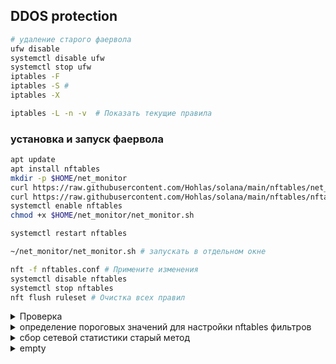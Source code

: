 ## DDOS protection 

```bash
# удаление старого фаервола
ufw disable
systemctl disable ufw
systemctl stop ufw
iptables -F
iptables -S # 
iptables -X
```
```bash
iptables -L -n -v  # Показать текущие правила
```



### установка и запуск фаервола 
```bash
apt update
apt install nftables
mkdir -p $HOME/net_monitor
curl https://raw.githubusercontent.com/Hohlas/solana/main/nftables/net_monitor.sh > $HOME/net_monitor/net_monitor.sh;
curl https://raw.githubusercontent.com/Hohlas/solana/main/nftables/nftables.conf > /etc/nftables.conf
systemctl enable nftables
chmod +x $HOME/net_monitor/net_monitor.sh
```
```bash
systemctl restart nftables
```
```bash
~/net_monitor/net_monitor.sh # запускать в отдельном окне
```
```bash
nft -f nftables.conf # Примените изменения
systemctl disable nftables
systemctl stop nftables
nft flush ruleset # Очистка всех правил
```



<details>
<summary>Проверка</summary>
Мониторинг логов на тестируемом сервере

```bash
tail -f /var/log/kern.log | grep NFT # логи фильтра
tail -f ~/net_monitor/nftables.log  # логи скрипта
```

Имитация атаки с удаленного сервера 

```bash
TEST_IP="195.3.223.66" # IP тестируемого сервера
apt install nmap hping3
```  
```bash
hping3 -S -p 8899 --flood $TEST_IP # SYN-flood
```
```bash
nmap -p- -T4 $TEST_IP # Port scan
```
```bash
hping3 --udp -p 8000 --flood $TEST_IP # UDP flood
```
```bash
hping3 -1 --flood $TEST_IP # ICMP flood
```
```bash
# TCP atack  
for i in {1..30}; do 
    nc -zv $TEST_IP 8899 & 
    sleep 0.1
done 
```
</details>

<details>
<summary>определение пороговых значений для настройки nftables фильтров </summary>
 
nftables.conf Использует счетчики для отслеживания трафика по типам (TCP/UDP). 
pocket_counter.sh Каждую минуту считывает показания счетчиков nftables. 
Вычисляет скорость трафика в pps (packets per second) и записывает статистику в rates.csv. 
Сбрасывает счетчики после каждого измерения. 
```bash
mkdir -p $HOME/net_monitor; cd $HOME/net_monitor
curl https://raw.githubusercontent.com/Hohlas/solana/main/nftables/pocket_counter.sh > $HOME/net_monitor/pocket_counter.sh
curl https://raw.githubusercontent.com/Hohlas/solana/main/nftables/nftables_counter.conf > /etc/nftables.conf
systemctl enable nftables
systemctl restart nftables
chmod +x $HOME/net_monitor/pocket_counter.sh
./pocket_counter.sh
```
Находим максимальные значения из файла rates.log
```bash
awk '/tcp_in:/ { if ($2 > max_tcp) max_tcp = $2 } 
     /udp_in:/ { if ($2 > max_udp) max_udp = $2 } 
     END { print "Максимальное значение tcp_in:", max_tcp; print "Максимальное значение udp_in:", max_udp }' ~/net_monitor/rates.log

```

</details>

<details>
<summary>сбор сетевой статистики старый метод</summary>

```bash
mkdir -p $HOME/net_monitor; cd $HOME/net_monitor
curl https://raw.githubusercontent.com/Hohlas/solana/main/nftables/net_stat.sh > $HOME/net_monitor/net_stat.sh;
chmod +x $HOME/net_monitor/net_stat.sh
./net_stat.sh 
```
</details>


<details>
<summary>empty</summary>

```bash
 
```
</details>

